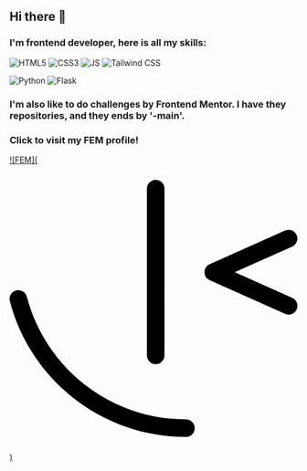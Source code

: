 ## Hi there 👋
### I'm frontend developer, here is all my skills:
![HTML5](https://img.shields.io/badge/HTML5-E34F26?style=for-the-badge&logo=html5&logoColor=white)
![CSS3](https://img.shields.io/badge/CSS3-1572B6?style=for-the-badge&logo=css3&logoColor=white)
![JS](https://img.shields.io/badge/JavaScript-F7DF1E?style=for-the-badge&logo=javascript&logoColor=black)
![Tailwind CSS](https://img.shields.io/badge/Tailwind_CSS-38B2AC?style=for-the-badge&logo=tailwind-css&logoColor=white)

![Python](https://img.shields.io/badge/Python-14354C?style=for-the-badge&logo=python&logoColor=white)
![Flask](https://img.shields.io/badge/Flask-000000?style=for-the-badge&logo=flask&logoColor=white)

### I'm also like to do challenges by Frontend Mentor. I have they repositories, and they ends by '-main'.
### Click to visit my FEM profile!
[![FEM](<svg role="img" viewBox="0 0 24 24" xmlns="http://www.w3.org/2000/svg"><title>Frontend Mentor</title><path d="M12.1706 1.2719a.732.732 0 00-.7186.732v13.914a.732.732 0 00.732.732.732.732 0 00.7318-.732V2.004a.732.732 0 00-.7452-.732zm11.0741 4.1685a.7339.7339 0 00-.2764.063L16.686 8.307a.7329.7329 0 000 1.3361l6.2823 2.8134a.7378.7378 0 00.2993.0648.732.732 0 00.2973-1.401l-4.786-2.1443 4.786-2.1366a.7339.7339 0 00.3698-.9664.7339.7339 0 00-.69-.4327zm-22.499 5.032a.7316.7316 0 00-.7223.9149c1.736 6.677 7.7748 11.341 14.6822 11.341a.732.732 0 000-1.464 13.7055 13.7055 0 01-13.266-10.2449.7316.7316 0 00-.6939-.547z"/></svg>)](https://www.frontendmentor.io/profile/R1V3RA-1508)

<!--
**R1V3RA-1508/R1V3RA-1508** is a ✨ _special_ ✨ repository because its `README.md` (this file) appears on your GitHub profile.

Here are some ideas to get you started:

- 🔭 I’m currently working on ...
- 🌱 I’m currently learning ...
- 👯 I’m looking to collaborate on ...
- 🤔 I’m looking for help with ...
- 💬 Ask me about ...
- 📫 How to reach me: ...
- 😄 Pronouns: ...
- ⚡ Fun fact: ...
-->

